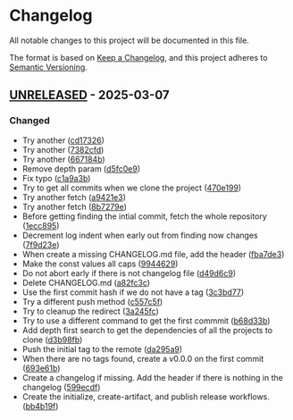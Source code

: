 # Changelog
All notable changes to this project will be documented in this file.

The format is based on [Keep a Changelog](https://keepachangelog.com/en/1.0.0/),
and this project adheres to [Semantic Versioning](https://semver.org/spec/v2.0.0.html).



## [UNRELEASED](https://github.com/rokucommunity/.github/compare/bc0e27f429d268f87cb33900ba83f7a2a32a4624...UNRELEASED) - 2025-03-07
### Changed
 - Try another ([cd17326](https://github.com/rokucommunity/.github/commit/cd17326))
 - Try another ([7382cfd](https://github.com/rokucommunity/.github/commit/7382cfd))
 - Try another ([667184b](https://github.com/rokucommunity/.github/commit/667184b))
 - Remove depth param ([d5fc0e9](https://github.com/rokucommunity/.github/commit/d5fc0e9))
 - Fix typo ([c1a9a3b](https://github.com/rokucommunity/.github/commit/c1a9a3b))
 - Try to get all commits when we clone the project ([470e199](https://github.com/rokucommunity/.github/commit/470e199))
 - Try another fetch ([a9421e3](https://github.com/rokucommunity/.github/commit/a9421e3))
 - Try another fetch ([8b7279e](https://github.com/rokucommunity/.github/commit/8b7279e))
 - Before getting finding the intial commit, fetch the whole repository ([1ecc895](https://github.com/rokucommunity/.github/commit/1ecc895))
 - Decrement log indent when early out from finding now changes ([7f9d23e](https://github.com/rokucommunity/.github/commit/7f9d23e))
 - When create a missing CHANGELOG.md file, add the header ([fba7de3](https://github.com/rokucommunity/.github/commit/fba7de3))
 - Make the const values all caps ([9944629](https://github.com/rokucommunity/.github/commit/9944629))
 - Do not abort early if there is not changelog file ([d49d6c9](https://github.com/rokucommunity/.github/commit/d49d6c9))
 - Delete CHANGELOG.md ([a82fc3c](https://github.com/rokucommunity/.github/commit/a82fc3c))
 - Use the first commit hash if we do not have a tag ([3c3bd77](https://github.com/rokucommunity/.github/commit/3c3bd77))
 - Try a different push method ([c557c5f](https://github.com/rokucommunity/.github/commit/c557c5f))
 - Try to cleanup the redirect ([3a245fc](https://github.com/rokucommunity/.github/commit/3a245fc))
 - Try to use a different command to get the first commmit ([b68d33b](https://github.com/rokucommunity/.github/commit/b68d33b))
 - Add depth first search to get the dependencies of all the projects to clone ([d3b98fb](https://github.com/rokucommunity/.github/commit/d3b98fb))
 - Push the initial tag to the remote ([da295a9](https://github.com/rokucommunity/.github/commit/da295a9))
 - When there are no tags found, create a v0.0.0 on the first commit ([693e61b](https://github.com/rokucommunity/.github/commit/693e61b))
 - Create a changelog if missing. Add the header if there is nothing in the changelog ([599ecdf](https://github.com/rokucommunity/.github/commit/599ecdf))
 - Create the initialize, create-artifact, and publish release workflows. ([bb4b19f](https://github.com/rokucommunity/.github/commit/bb4b19f))